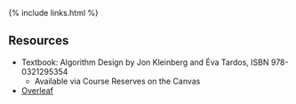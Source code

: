 {% include links.html %}

## Resources
* Textbook: Algorithm Design by Jon Kleinberg and Éva Tardos, ISBN 978-0321295354
  * Available via Course Reserves on the Canvas
* [Overleaf](https://www.overleaf.com/)
